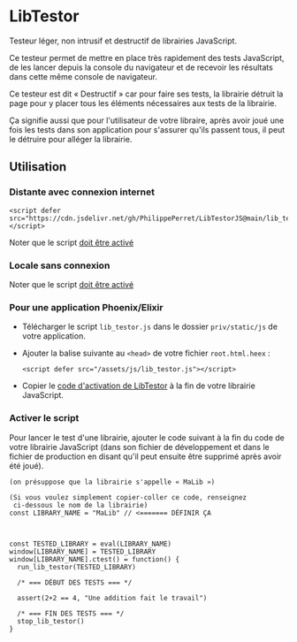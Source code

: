 # LibTestor

Testeur léger, non intrusif et destructif de librairies JavaScript. 

Ce testeur permet de mettre en place très rapidement des tests JavaScript, de les lancer depuis la console du navigateur et de recevoir les résultats dans cette même console de navigateur.

Ce testeur est dit « Destructif » car pour faire ses tests, la librairie détruit la page pour y placer tous les éléments nécessaires aux tests de la librairie.

Ça signifie aussi que pour l'utilisateur de votre libraire, après avoir joué une fois les tests dans son application pour s'assurer qu'ils passent tous, il peut le détruire pour alléger la librairie.

## Utilisation

### Distante avec connexion internet

```
<script defer src="https://cdn.jsdelivr.net/gh/PhilippePerret/LibTestorJS@main/lib_testor.js"></script>
```

Noter que le script [doit être activé](#activer-script)

### Locale sans connexion

Noter que le script [doit être activé](#activer-script)

### Pour une application Phoenix/Elixir

* Télécharger le script `lib_testor.js` dans le dossier `priv/static/js` de votre application.
* Ajouter la balise suivante au `<head>` de votre fichier `root.html.heex` :

  ```
  <script defer src="/assets/js/lib_testor.js"></script>
  ```
* Copier le [code d'activation de LibTestor](#activer-script) à la fin de votre librairie JavaScript.

<a name="activer-script"></a>

### Activer le script

Pour lancer le test d'une librairie, ajouter le code suivant à la fin du code de votre librairie JavaScript (dans son fichier de développement et dans le fichier de production en disant qu'il peut ensuite être supprimé après avoir été joué).

```
(on présuppose que la librairie s'appelle « MaLib »)

(Si vous voulez simplement copier-coller ce code, renseignez 
 ci-dessous le nom de la librairie)
const LIBRARY_NAME = "MaLib" // <======= DÉFINIR ÇA 



const TESTED_LIBRARY = eval(LIBRARY_NAME)
window[LIBRARY_NAME] = TESTED_LIBRARY
window[LIBRARY_NAME].ctest() = function() {
  run_lib_testor(TESTED_LIBRARY)

  /* === DÉBUT DES TESTS === */

  assert(2+2 == 4, "Une addition fait le travail")

  /* === FIN DES TESTS === */
  stop_lib_testor()
}

```